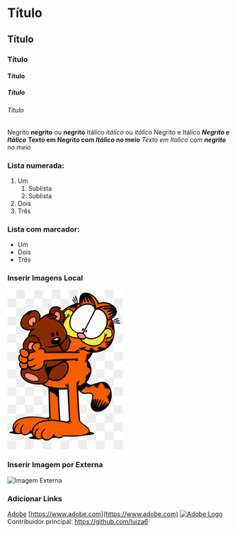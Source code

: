 
# Título 
## Título 
### Título 
#### Título 
##### Título 
###### Título 



Negrito **negrito** ou __negrito__
Itálico *itálico* ou _itálico_
Negrito e Itálico _**Negrito e Itálico**_
__Texto em Negrito com *Itálico* no meio__
_Texto em Italico com **negrito** no meio_

### Lista numerada:

1. Um
    1. Sublista
    2. Sublista
2. Dois
3. Três

### Lista com marcador:

* Um
* Dois
* Três

### Inserir Imagens Local

![Imagem local](img/garfield)

### Inserir Imagem por Externa

![Imagem Externa](https://catrangers.files.wordpress.com/2012/09/sylvester-warner-brothers-animation-71715_1024_768.jpg)

### Adicionar Links

[Adobe](https://www.adobe.com)
[https://www.adobe.com](https://www.adobe.com)
[![Adobe Logo](/docs/contributor/assets/adobe_standard_logo.png "Imagem com link")](https://www.adobe.com)
Contribuidor principal: https://github.com/luiza6